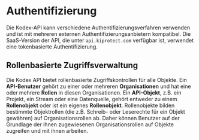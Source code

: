 # Authentifizierung

Die Kodex-API kann verschiedene Authentifizierungsverfahren verwenden und ist mit mehreren externen Authentifizierungsanbietern kompatibel. Die SaaS-Version der API, die unter `api.kiprotect.com` verfügbar ist, verwendet eine tokenbasierte Authentifizierung.

## Rollenbasierte Zugriffsverwaltung

Die Kodex API bietet rollenbasierte Zugriffskontrollen für alle Objekte.
Ein **API-Benutzer** gehört zu einer oder mehreren **Organisationen** und hat eine oder mehrere **Rollen** in diesen Organisationen.
Ein **API-Objekt**, z.B. ein Projekt, ein Stream oder eine Datenquelle, gehört entweder zu einem **Rollenobjekt** oder ist ein eigenes **Rollenobjekt**.
Rollenobjekte bilden bestimmte Objektrollen (die z.B. Schreib- oder Leserechte für ein Objekt gewähren) auf Organisationsrollen ab.
Daher können Benutzer auf der Grundlage der ihnen zugewiesenen Organisationsrollen auf Objekte zugreifen und mit ihnen arbeiten.

